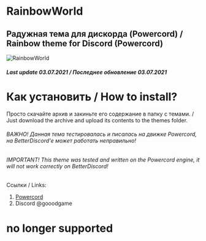 #  **RainbowWorld**
## Радужная тема для дискорда (Powercord) / Rainbow theme for Discord (Powercord)

![RainbowWorld](https://imgur.com/E20fMOw.png)

##### Last update 03.07.2021 / Последнее обновление 03.07.2021
# Как установить / How to install?

Просто скачайте архив и закиньте его содержание в папку с темами. / Just download the archive and upload its contents to the themes folder.

###### ВАЖНО! Данная тема тестировалась и писалась на движке Powercord, на BetterDiscord'e может работать неправильно!
###### IMPORTANT! This theme was tested and written on the Powercord engine, it will not work correctly on BetterDiscord!

Ссылки / Links:
1. [Powercord](https://powercord.dev)
2. Discord @gooodgame

# no longer supported
